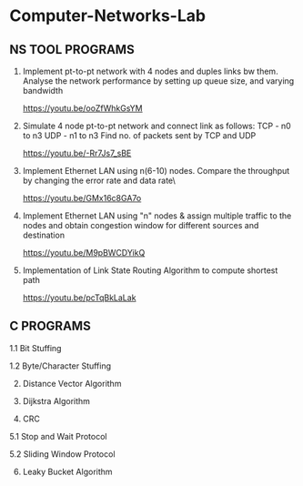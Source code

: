 # Computer-Networks-Lab

## NS TOOL PROGRAMS
1. Implement pt-to-pt network with 4 nodes and duples links bw them. Analyse the network performance by setting up queue size, and varying bandwidth
   
   https://youtu.be/ooZfWhkGsYM
    
2. Simulate 4 node pt-to-pt network and connect link as follows:
    TCP - n0 to n3
    UDP - n1 to n3
   Find no. of packets sent by TCP and UDP
   
   https://youtu.be/-Rr7Js7_sBE
3. Implement Ethernet LAN using n(6-10) nodes. Compare the throughput by changing the error rate and data rate\\
   
   https://youtu.be/GMx16c8GA7o
4. Implement Ethernet LAN using "n" nodes & assign multiple traffic to the nodes and obtain congestion window for different sources and destination
   
   https://youtu.be/M9pBWCDYikQ
5. Implementation of Link State Routing Algorithm to compute shortest path
   
   https://youtu.be/pcTqBkLaLak


## C PROGRAMS
1.1 Bit Stuffing

1.2 Byte/Character Stuffing 

2.  Distance Vector Algorithm

3.  Dijkstra Algorithm

4.  CRC

5.1 Stop and Wait Protocol

5.2 Sliding Window Protocol

6.  Leaky Bucket Algorithm
